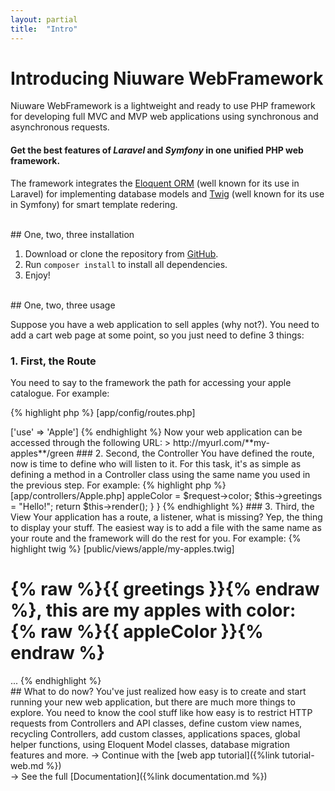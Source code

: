 ```yaml
---
layout: partial
title:  "Intro"
---
```


<h1 class="page-title">Introducing Niuware WebFramework</h1>

Niuware WebFramework is a lightweight and ready to use PHP framework for developing full MVC and MVP web applications using synchronous and asynchronous requests.

#### Get the best features of *Laravel* and *Symfony* in one unified PHP web framework.
The framework integrates the [Eloquent ORM](https://laravel.com/docs/master/eloquent) (well known for its use in Laravel) for implementing database models and [Twig](https://twig.sensiolabs.org) (well known for its use in Symfony) for smart template redering.

<br />
## One, two, three installation

1. Download or clone the repository from [GitHub](https://github.com/niuware/web-framework.git).
2. Run `composer install` to install all dependencies.
3. Enjoy!

<br />
## One, two, three usage

Suppose you have a web application to sell apples (why not?). You need to add a cart web page at some point, so you just need to define 3 things:

### 1. First, the Route

You need to say to the framework the path for accessing your apple catalogue. For example:

{% highlight php %}
[app/config/routes.php]

<?php

... 

'my-apples/{color}' => ['use' => 'Apple']

{% endhighlight %}

Now your web application can be accessed through the following URL:

> http://myurl.com/**my-apples**/green

### 2. Second, the Controller

You have defined the route, now is time to define who will listen to it. For this task, it's as simple as defining a method in a Controller class using the same name you used in the previous step. For example:

{% highlight php %}
[app/controllers/Apple.php]

<?php

...

final class Apple extends Controller {

    public function myApples(HttpRequest $request) {

        $this->appleColor = $request->color;
        $this->greetings = "Hello!";

        return $this->render();
    }
}
{% endhighlight %}

### 3. Third, the View

Your application has a route, a listener, what is missing? Yep, the thing to display your stuff. The easiest way is to add a file with the same name as your route and the framework will do the rest for you. For example:

{% highlight twig %}
[public/views/apple/my-apples.twig]

<h1>{% raw %}{{ greetings }}{% endraw %}, this are my apples with color: {% raw %}{{ appleColor }}{% endraw %}</h1>

...

{% endhighlight %}

<br />
## What to do now?

You've just realized how easy is to create and start running your new web application, but there are much more things to explore. You need to know the cool stuff like how easy is to restrict HTTP requests from Controllers and API classes, define custom view names, recycling Controllers, add custom classes, applications spaces, global helper functions, using Eloquent Model classes, database migration features and more.

→ Continue with the [web app tutorial]({%link tutorial-web.md %})
<br />
→ See the full [Documentation]({%link documentation.md %}) 